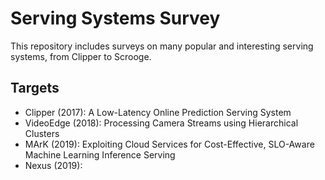 # Serving Systems Survey

This repository includes surveys on many popular and interesting serving systems, from Clipper to Scrooge.

## Targets

- Clipper (2017): A Low-Latency Online Prediction Serving System
- VideoEdge (2018): Processing Camera Streams using Hierarchical Clusters
- MArK (2019): Exploiting Cloud Services for Cost-Effective, SLO-Aware Machine Learning Inference Serving
- Nexus (2019):
